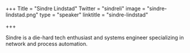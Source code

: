 +++
Title = "Sindre Lindstad"
Twitter = "sindreli"
image = "sindre-lindstad.png"
type = "speaker"
linktitle = "sindre-lindstad"

+++

Sindre is a die-hard tech enthusiast and systems engineer specializing in network and process automation.
